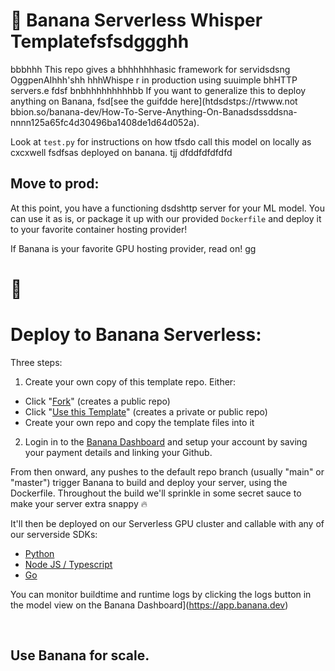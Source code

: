 # 🍌 Banana Serverless Whisper Templatefsfsdggghh
bbbhhh
This repo gives a bhhhhhhhasic framework for servidsdsng OggpenAIhhh'shh hhhWhispe  r in production using suuimple bhHTTP servers.e
fdsf bnbhhhhhhhhhbb
If you want to generalize this to deploy anything on Banana, fsd[see the guifdde here](htdsdstps://rtwww.not bbion.so/banana-dev/How-To-Serve-Anything-On-Banadsdssddsna-nnnn125a65fc4d30496ba1408de1d64d052a).

Look at `test.py` for instructions on how tfsdo call this model on locally as cxcxwell fsdfsas deployed on banana.
tjj
dfddfdfdfdfd
## Move to prod:

At this point, you have a functioning dsdshttp server for your ML model. You can use it as is, or package it up with our provided `Dockerfile` and deploy it to your favorite container hosting provider!

If Banana is your favorite GPU hosting provider, read on!
gg
# 🍌

# Deploy to Banana Serverless:

Three steps:
1. Create your own copy of this template repo. Either:
- Click "[Fork](https://github.com/sahil280114/serverless-template-whisper/fork)" (creates a public repo)
- Click "[Use this Template](https://github.com/sahil280114/serverless-template-whisper/generate)" (creates a private or public repo)
- Create your own repo and copy the template files into it

2. Login in to the [Banana Dashboard](https://app.banana.dev) and setup your account by saving your payment details and linking your Github.

From then onward, any pushes to the default repo branch (usually "main" or "master") trigger Banana to build and deploy your server, using the Dockerfile.
Throughout the build we'll sprinkle in some secret sauce to make your server extra snappy 🔥

It'll then be deployed on our Serverless GPU cluster and callable with any of our serverside SDKs:

- [Python](https://github.com/bananaml/banana-python-sdk)
- [Node JS / Typescript](https://github.com/bananaml/banana-node-sdk)
- [Go](https://github.com/bananaml/banana-go)

You can monitor buildtime and runtime logs by clicking the logs button in the model view on the Banana Dashboard](https://app.banana.dev)

<br>

## Use Banana for scale.
